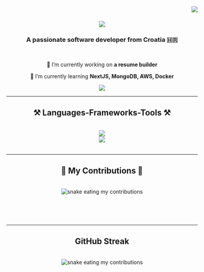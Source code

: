 <img align="right" src="https://visitor-badge.laobi.icu/badge?page_id=0x00-sys.0x00-sys" />

<h1 align="center">
    <img src="https://readme-typing-svg.herokuapp.com/?font=Righteous&size=35&center=true&vCenter=true&width=500&height=70&duration=4000&lines=Hi+There!+👋;+I'm+Zero!;" />
</h1>

<h3 align="center">A passionate software developer from Croatia 🇭🇷</h3>

<br/>

<div align="center">
 
 🔭 I’m currently working on **a resume builder**
 
 🌱 I’m currently learning **NextJS, MongoDB, AWS, Docker**

 </div>
 
<div align="center"> 
  <a href="mailto:support@flowline.dev">
    <img src="https://img.shields.io/badge/Gmail-333333?style=for-the-badge&logo=gmail&logoColor=red" />
  </a>
  </a>
</div>

 <hr/>
 
<h2 align="center">⚒️ Languages-Frameworks-Tools ⚒️</h2>
<br/>
<div align="center">
    <img src="https://skillicons.dev/icons?i=react,html,css,vscode,github,tailwind,git" />
  <br>
    <img src="https://skillicons.dev/icons?i=nodejs,python,javascript,typescript,express,mongodb,nextjs,mysql" /><br>
</div>

<br/>
<hr/>

<div align="center">
  <h2>🐍 My Contributions 🐍</h2>
  <br>
  <img alt="snake eating my contributions" src="https://raw.githubusercontent.com/0x00-sys/0x00-sys/output/github-contribution-grid-snake.svg" />
  
  <br/><br/><br/>
</div>

<hr/>

<div align="center">
  <h2>GitHub Streak</h2>
  <br>
  <img alt="snake eating my contributions" src="https://streak-stats.demolab.com?user=0x00-sys&theme=tokyonight-duo&hide_border=true" />
  
  <br/><br/><br/>
</div>
